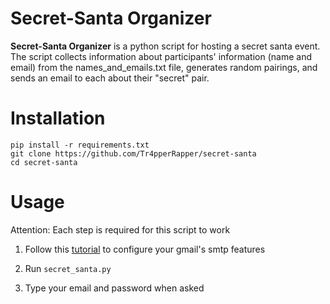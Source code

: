 # Secret-Santa Organizer
**Secret-Santa Organizer** is a python script for hosting a secret santa event. The script collects information about participants' information (name and email) from the names_and_emails.txt file, generates random pairings, and sends an email to each about their "secret" pair. 
# Installation
```
pip install -r requirements.txt
git clone https://github.com/Tr4pperRapper/secret-santa
cd secret-santa
```
# Usage
Attention: Each step is required for this script to work

1. Follow this [tutorial](https://www.gmass.co/blog/gmail-smtp/) to configure your gmail's smtp features

2. Run ```secret_santa.py```

3. Type your email and password when asked

